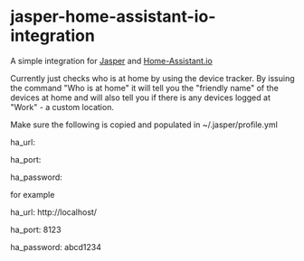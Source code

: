 # jasper-home-assistant-io-integration

A simple integration for [Jasper](http://jasperproject.github.io/) and [Home-Assistant.io](https://home-assistant.io/)


Currently just checks who is at home by using the device tracker. By issuing the command "Who is at home" it will tell you the "friendly name" of the devices at home and will also tell you if there is any devices logged at "Work" - a custom location.


Make sure the following is copied and populated in ~/.jasper/profile.yml

 
 ha_url: 

 ha_port: 

 ha_password: 

for example


 ha_url: http://localhost/

 ha_port: 8123

 ha_password: abcd1234
